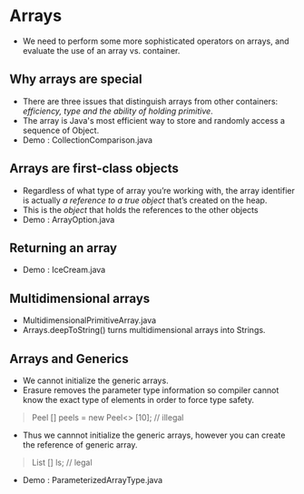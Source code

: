 # Arrays

- We need to perform some more sophisticated operators on arrays, 
   and evaluate the use of an array vs. container.

## Why arrays are special

- There are three issues that distinguish arrays from other containers: 
    _efficiency, type and the ability of holding primitive_.
- The array is Java's most efficient way to store and randomly access a sequence of Object.
- Demo : CollectionComparison.java

## Arrays are first-class objects

- Regardless of what type of array you’re working with, the array identifier is actually _a reference to a true object_ that’s created on the heap.
- This is the _object_ that holds the references to the other objects
- Demo : ArrayOption.java

## Returning an array

- Demo : IceCream.java

## Multidimensional arrays

- MultidimensionalPrimitiveArray.java
- Arrays.deepToString() turns multidimensional arrays into Strings.

## Arrays and Generics

- We cannot initialize the generic arrays.
- Erasure removes the parameter type information so compiler 
  cannot know the exact type of elements in order to force type safety.
> Peel <Banana> [] peels = new Peel<> [10]; // illegal
- Thus we cannnot initialize the generic arrays, however you can create the reference of generic array.
> List <String> [] ls;  // legal

- Demo : ParameterizedArrayType.java

